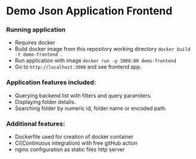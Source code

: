 # Demo Json Application Frontend

### Running application
* Requires docker
* Build docker image from this repository working directory
```docker build -t demo-frontend .``` 
* Run application with image
```docker run -p 3000:80 demo-frontend```
* Go to ```http://localhost:3000``` and see frontend app.

### Application features included:
* Querying backend list with filters and query paramiters.
* Displaying folder details.
* Searching folder by numeric id, folder name or encoded path.

### Additional features:
* Dockerfile used for creation of docker container
* CI(Continuous integration) with free gitHub action
* nginx configuration as static files http server